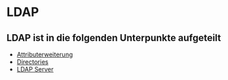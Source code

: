 # LDAP

## LDAP ist in die folgenden Unterpunkte aufgeteilt

-   [Attributerweiterung](./attributerweiterung.md)
-   [Directories](./directories.md)
-   [LDAP Server](./server.md)
